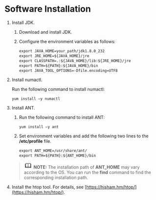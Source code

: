 # Software Installation<a name="EN-US_TOPIC_0289900367"></a>

1.  Install JDK.
    1.  Download and install JDK.
    2.  Configure the environment variables as follows:

        ```
        export JAVA_HOME=your_path/jdk1.8.0_232 
        export JRE_HOME=${JAVA_HOME}/jre 
        export CLASSPATH=.:${JAVA_HOME}/lib:${JRE_HOME}/jre 
        export PATH=${PATH}:${JAVA_HOME}/bin 
        export JAVA_TOOL_OPTIONS=-Dfile.encoding=UTF8
        ```

2.  Install numactl.

    Run the following command to install numactl:

    ```
    yum install –y numactl
    ```

3.  Install ANT.

    1.  Run the following command to install ANT:

        ```
        yum install –y ant
        ```

    2.  Set environment variables and add the following two lines to the  **/etc/profile**  file.

        ```
        export ANT_HOME=/usr/share/ant/ 
        export PATH=${PATH}:${ANT_HOME}/bin
        ```

    >![](public_sys-resources/icon-note.gif) **NOTE:** 
    >The installation path of  **ANT\_HOME**  may vary according to the OS. You can run the  **find**  command to find the corresponding installation path.

4.  Install the htop tool. For details, see  [https://hisham.hm/htop/](https://hisham.hm/htop/).

